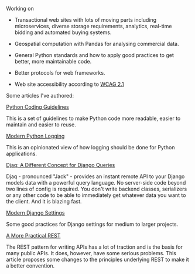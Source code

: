 
Working on 

* Transactional web sites with lots of moving parts including
  microservices, diverse storage requirements, analytics, real-time
  bidding and automated buying systems.

* Geospatial computation with Pandas for analysing commercial data. 

* General Python standards and how to apply good practices to get
  better, more maintainable code.

* Better protocols for web frameworks.

* Web site accessibility according to [WCAG 2.1](https://www.w3.org/TR/WCAG21/)

Some articles I've authored:

[Python Coding Guidelines](https://github.com/paul-wolf/python_coding/blob/main/python_guidelines.md)

This is a set of guidelines to make Python code more readable, easier
to maintain and easier to reuse.

[Modern Python Logging](https://medium.com/@paul.wolf/modern-python-logging-9cab0d07a2ed)

This is an opinionated view of how logging should be done for Python applications.

[Djaq: A Different Concept for Django Queries](https://medium.com/@paul.wolf/djaq-a-different-concept-for-django-queries-92667af0fd17)

Djaq - pronounced "Jack" - provides an instant remote API to your
Django models data with a powerful query language. No server-side code
beyond two lines of config is required. You don't write backend
classes, serializers or any other code to be able to immediately get
whatever data you want to the client. And it is blazing fast.

[Modern Django Settings](https://medium.com/@paul.wolf/modern-django-settings-84ecc8bae446)

Some good practices for Django settings for medium to larger projects. 

[A More Practical REST](https://medium.com/@paul.wolf/a-more-practical-rest-e13699ab3b3)

The REST pattern for writing APIs has a lot of traction and is the
basis for many public APIs. It does, however, have some serious
problems. This article proposes some changes to the principles
underlying REST to make it a better convention.







<!--
**paul-wolf/paul-wolf** is a ✨ _special_ ✨ repository because its `README.md` (this file) appears on your GitHub profile.

Here are some ideas to get you started:

- 🔭 I’m currently working on ...
- 🌱 I’m currently learning ...
- 👯 I’m looking to collaborate on ...
- 🤔 I’m looking for help with ...
- 💬 Ask me about ...
- 📫 How to reach me: ...
- 😄 Pronouns: ...
- ⚡ Fun fact: ...
-->

